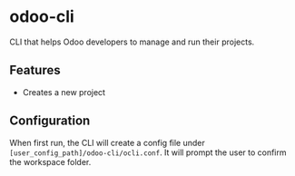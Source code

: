 # odoo-cli
CLI that helps Odoo developers to manage and run their projects.

## Features

- Creates a new project

## Configuration

When first run, the CLI will create a config file under `[user_config_path]/odoo-cli/ocli.conf`.
It will prompt the user to confirm the workspace folder. 
